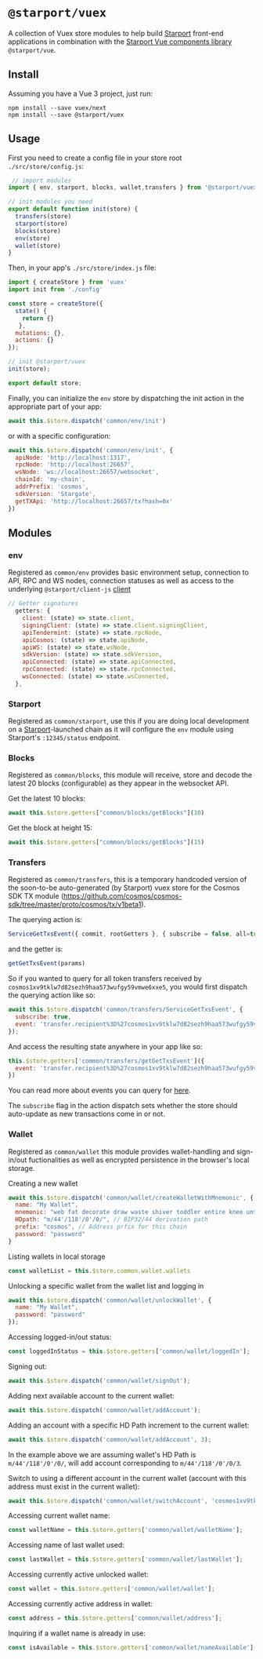# `@starport/vuex`

A collection of Vuex store modules to help build [Starport](http://github.com/tendermint/starport) front-end applications in combination with the [Starport Vue  components library](https://github.com/tendermint/vue/tree/develop/packages/vue) `@starport/vue`.

## Install

Assuming you have a Vue 3 project, just run:

```
npm install --save vuex/next
npm install --save @starport/vuex
```

## Usage

First you need to create a config file in your store root `./src/store/config.js`:

```js
 // import modules
import { env, starport, blocks, wallet,transfers } from '@starport/vuex'

// init modules you need
export default function init(store) {
  transfers(store)
  starport(store)
  blocks(store)
  env(store)
  wallet(store)
}
```

Then, in your app's `./src/store/index.js` file:

```js
import { createStore } from 'vuex'
import init from './config'

const store = createStore({  
  state() {
    return {}
   },
  mutations: {},
  actions: {}
});

// init @starport/vuex
init(store);

export default store;
```

Finally, you can initialize the `env` store by dispatching the init action in the appropriate part of your app:

```js
await this.$store.dispatch('common/env/init')
```

or with a specific configuration:

```js
await this.$store.dispatch('common/env/init', {
  apiNode: 'http://localhost:1317',
  rpcNode: 'http://localhost:26657',
  wsNode: 'ws://localhost:26657/websocket',
  chainId: 'my-chain',
  addrPrefix: 'cosmos',
  sdkVersion: 'Stargate',
  getTXApi: 'http://localhost:26657/tx?hash=0x'
})
```

## Modules

### env 

Registered as `common/env` provides basic environment setup, connection to API, RPC and WS nodes, connection statuses as well as access to the underlying `@starport/client-js` [client](https://github.com/tendermint/vue/tree/develop/packages/client-js)

```js
// Getter signatures
  getters: {
    client: (state) => state.client,
    signingClient: (state) => state.client.signingClient,
    apiTendermint: (state) => state.rpcNode,
    apiCosmos: (state) => state.apiNode,
    apiWS: (state) => state.wsNode,
    sdkVersion: (state) => state.sdkVersion,
    apiConnected: (state) => state.apiConnected,
    rpcConnected: (state) => state.rpcConnected,
    wsConnected: (state) => state.wsConnected,
  },
```

### Starport

Registered as `common/starport`, use this if you are doing local development on a [Starport](http://github.com/tendermint/starport)-launched chain as it will configure the `env` module using Starport's `:12345/status` endpoint.

### Blocks

Registered as `common/blocks`, this module will receive, store and decode the latest 20 blocks (configurable) as they appear in the websocket API.

Get the latest 10 blocks:

```js
await this.$store.getters["common/blocks/getBlocks"](10)
```

Get the block at height 15:

```js
await this.$store.getters["common/blocks/getBlocks"](15)
```

### Transfers

Registered as `common/transfers`, this is a temporary handcoded version of the soon-to-be auto-generated (by Starport) vuex store for the Cosmos SDK TX module (https://github.com/cosmos/cosmos-sdk/tree/master/proto/cosmos/tx/v1beta1).

The querying action is:

```js
ServiceGetTxsEvent({ commit, rootGetters }, { subscribe = false, all=true,  ...key })
```

and the getter is:

```js
getGetTxsEvent(params)
```

So if you wanted to query for all token transfers received by `cosmos1xv9tklw7d82sezh9haa573wufgy59vmwe6xxe5`, you would first dispatch the querying action like so: 

```js
await this.$store.dispatch('common/transfers/ServiceGetTxsEvent', {
  subscribe: true,
  event: 'transfer.recipient%3D%27cosmos1xv9tklw7d82sezh9haa573wufgy59vmwe6xxe5%27'
});
```

And access the resulting state anywhere in your app like so:

```js
this.$store.getters['common/transfers/getGetTxsEvent']({
  event: 'transfer.recipient%3D%27cosmos1xv9tklw7d82sezh9haa573wufgy59vmwe6xxe5%27'
})
```

You can read more about events you can query for [here](https://docs.tendermint.com/master/rpc/#/Websocket/subscribe).

The `subscribe` flag in the action dispatch sets whether the store should auto-update as new transactions come in or not.

### Wallet

Registered as `common/wallet` this module provides wallet-handling and sign-in/out fuctionalities as well as encrypted persistence in the browser's local storage.

Creating a new wallet

```js
await this.$store.dispatch('common/wallet/createWalletWithMnemonic', {
  name: "My Wallet",
  mnemonic: "web fat decorate draw waste shiver toddler entire knee until board rent robust acid spatial hockey tobacco buddy buffalo flavor mass bridge report pioneer",
  HDpath: "m/44'/118'/0'/0/", // BIP32/44 derivation path
  prefix: "cosmos", // Address prfix for this chain
  password: "password" 
}
```

Listing wallets in local storage

```js
const walletList = this.$store.common.wallet.wallets
```

Unlocking a specific wallet from the wallet list and logging in

```js
await this.$store.dispatch('common/wallet/unlockWallet', {
  name: "My Wallet",
  password: "password"
});
```

Accessing logged-in/out status:

```js
const loggedInStatus = this.$store.getters['common/wallet/loggedIn'];
```

Signing out:

```js
await this.$store.dispatch('common/wallet/signOut');
``` 

Adding next available account to the current wallet:

```js
await this.$store.dispatch('common/wallet/addAccount');
```

Adding an account with a specific HD Path increment to the current wallet:

```js
await this.$store.dispatch('common/wallet/addAccount', 3);
```

In the example above we are assuming wallet's HD Path is `m/44'/118'/0'/0/`, will add account corresponding to `m/44'/118'/0'/0/3`.

Switch to using a different account in the current wallet (account with this address must exist in the current wallet):

```js
await this.$store.dispatch('common/wallet/switchAccount', 'cosmos1xv9tklw7d82sezh9haa573wufgy59vmwe6xxe5');
```

Accessing current wallet name:

```js
const walletName = this.$store.getters['common/wallet/walletName'];
```

Accessing name of last wallet used:

```js
const lastWallet = this.$store.getters['common/wallet/lastWallet'];
```

Accessing currently active unlocked wallet:

```js
const wallet = this.$store.getters['common/wallet/wallet'];
```

Accessing currently active address in wallet:

```js
const address = this.$store.getters['common/wallet/address'];
```

Inquiring if a wallet name is already in use:

```js
const isAvailable = this.$store.getters['common/wallet/nameAvailable'](walletNameToCheck);
```
